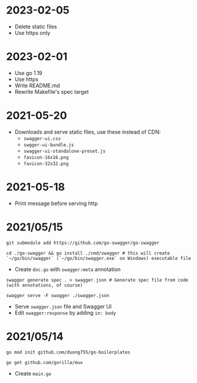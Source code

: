 # 2023-02-05

- Delete static files
- Use https only

# 2023-02-01

- Use go 1.19
- Use https
- Write README.md
- Rewrite Makefile's spec target

# 2021-05-20

- Downloads and serve static files, use these instead of CDN:
    - `swagger-ui.css`
    - `swgger-ui-bundle.js`
    - `swagger-ui-standalone-preset.js`
    - `favicon-16x16.png`
    - `favicon-32x32.png`

# 2021-05-18

- Print message before serving http

# 2021/05/15

```shell
git submodule add https://github.com/go-swagger/go-swagger

cd ./go-swagger && go install ./cmd/swagger # this will create `~/go/bin/swagger` (`~/go/bin/swagger.exe` on Windows) executable file
```

- Create `doc.go` with `swagger:meta` annotation

```shell
swagger generate spec . > swagger.json # Generate spec file from code (with annotations, of course)

swagger serve -F swagger ./swagger.json
```

- Serve `swagger.json` file and Swagger UI
- Edit `swagger:response` by adding `in: body`



# 2021/05/14

```shell
go mod init github.com/duong755/go-boilerplates

go get github.com/gorilla/mux
```

- Create `main.go`
